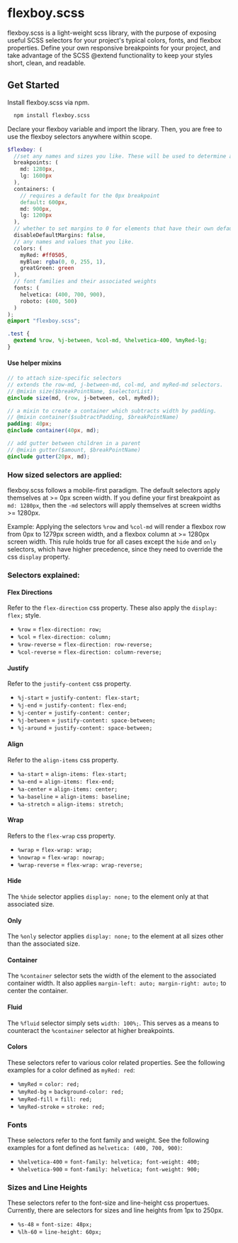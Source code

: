 # flexboy.scss
flexboy.scss is a light-weight scss library, with the purpose of exposing useful SCSS selectors for your project's typical colors, fonts, and flexbox properties. Define your own responsive breakpoints for your project, and take advantage of the SCSS @extend functionality to keep your styles short, clean, and readable.

## Get Started
Install flexboy.scss via npm.
```sh
  npm install flexboy.scss
```

Declare your flexboy variable and import the library. Then, you are free to use the flexboy selectors anywhere within scope.
```scss
$flexboy: ( 
  //set any names and sizes you like. These will be used to determine at what screen width to apply styles, as well as the @extend selector names.
  breakpoints: (
    md: 1280px,
    lg: 1600px
  ),
  containers: (
    // requires a default for the 0px breakpoint
    default: 600px,
    md: 900px,
    lg: 1200px
  ),
  // whether to set margins to 0 for elements that have their own default margins (h1, h2, p, etc.) (defaults to false)
  disableDefaultMargins: false,
  // any names and values that you like.
  colors: (
    myRed: #ff0505,
    myBlue: rgba(0, 0, 255, 1),
    greatGreen: green
  ), 
  // font families and their associated weights
  fonts: (
    helvetica: (400, 700, 900), 
    roboto: (400, 500)
  )
);
@import "flexboy.scss";

.test {
  @extend %row, %j-between, %col-md, %helvetica-400, %myRed-lg;
}
```
#### Use helper mixins
```scss
// to attach size-specific selectors
// extends the row-md, j-between-md, col-md, and myRed-md selectors.
// @mixin size($breakPointName, $selectorList)
@include size(md, (row, j-between, col, myRed));

// a mixin to create a container which subtracts width by padding.
// @mixin container($subtractPadding, $breakPointName)
padding: 40px;
@include container(40px, md);

// add gutter between children in a parent
// @mixin gutter($amount, $breakPointName)
@include gutter(20px, md);
```
### How sized selectors are applied:
flexboy.scss follows a mobile-first paradigm. The default selectors apply themselves at >= 0px screen width. If you define your first breakpoint as `md: 1280px`, then the `-md` selectors will apply themselves at screen widths >= 1280px.

Example: Applying the selectors `%row` and `%col-md` will render a flexbox row from 0px to 1279px screen width, and a flexbox column at >= 1280px screen width. This rule holds true for all cases except the `hide` and `only` selectors, which have higher precedence, since they need to override the css `display` property.

### Selectors explained:
#### Flex Directions
Refer to the `flex-direction` css property. These also apply the `display: flex;` style.
* `%row` = `flex-direction: row;`
* `%col` = `flex-direction: column;`
* `%row-reverse` = `flex-direction: row-reverse;`
* `%col-reverse` = `flex-direction: column-reverse;`
#### Justify
Refer to the `justify-content` css property.
* `%j-start` = `justify-content: flex-start;`
* `%j-end` = `justify-content: flex-end;`
* `%j-center` = `justify-content: center;`
* `%j-between` = `justify-content: space-between;`
* `%j-around` = `justify-content: space-between;`
#### Align
Refer to the `align-items` css property.
* `%a-start` = `align-items: flex-start;`
* `%a-end` = `align-items: flex-end;`
* `%a-center` = `align-items: center;`
* `%a-baseline` = `align-items: baseline;`
* `%a-stretch` = `align-items: stretch;`
#### Wrap
Refers to the `flex-wrap` css property.
* `%wrap` = `flex-wrap: wrap;`
* `%nowrap` = `flex-wrap: nowrap;`
* `%wrap-reverse` = `flex-wrap: wrap-reverse;`
#### Hide
The `%hide` selector applies `display: none;` to the element only at that associated size.
#### Only
The `%only` selector applies `display: none;` to the element at all sizes other than the associated size.
#### Container
The `%container` selector sets the width of the element to the associated container width. It also applies `margin-left: auto; margin-right: auto;` to center the container.
#### Fluid
The `%fluid` selector simply sets `width: 100%;`. This serves as a means to counteract the `%container` selector at higher breakpoints.
#### Colors
These selectors refer to various color related properties. See the following examples for a color defined as `myRed: red`:
* `%myRed` = `color: red;`
* `%myRed-bg` = `background-color: red;`
* `%myRed-fill` = `fill: red;`
* `%myRed-stroke` = `stroke: red;`
### Fonts
These selectors refer to the font family and weight. See the following examples for a font defined as `helvetica: (400, 700, 900)`:
* `%helvetica-400` = `font-family: helvetica; font-weight: 400;`
* `%helvetica-900` = `font-family: helvetica; font-weight: 900;`
### Sizes and Line Heights
These selectors refer to the font-size and line-height css propertues. Currently, there are selectors for sizes and line heights from 1px to 250px.
* `%s-48` = `font-size: 48px;`
* `%lh-60` = `line-height: 60px;`
